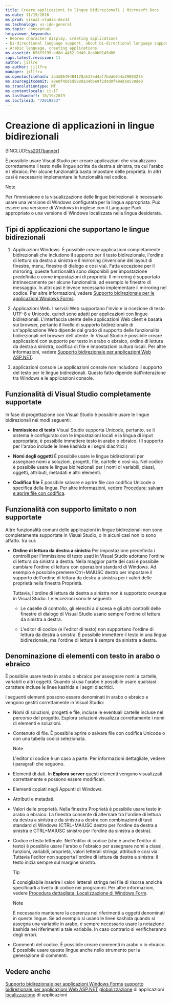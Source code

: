 ```yaml
---
title: Creare applicazioni in lingue bidirezionali | Microsoft Docs
ms.date: 11/15/2016
ms.prod: visual-studio-dev14
ms.technology: vs-ide-general
ms.topic: conceptual
helpviewer_keywords:
- Hebrew character display, creating applications
- bi-directional language support, about bi-directional language support
- Arabic language, creating applications
ms.assetid: b56f9795-ed8d-4452-9d49-8ca0b0145d86
caps.latest.revision: 11
author: jillre
ms.author: jillfra
manager: jillfra
ms.openlocfilehash: 3b3d8649484178a537ed4af7bdde044a29893275
ms.sourcegitcommit: a8e8f4bd5d508da34bbe9f2d4d9fa94da0539de0
ms.translationtype: MT
ms.contentlocale: it-IT
ms.lasthandoff: 10/19/2019
ms.locfileid: "72619253"
---
```

# <a name="creating-applications-in-bi-directional-languages"></a>Creazione di applicazioni in lingue bidirezionali
[!INCLUDE[vs2017banner](../includes/vs2017banner.md)]

È possibile usare Visual Studio per creare applicazioni che visualizzano correttamente il testo nelle lingue scritte da destra a sinistra, tra cui l'arabo e l'ebraico. Per alcune funzionalità basta impostare delle proprietà. In altri casi è necessario implementare le funzionalità nel codice.

> [!NOTE]
> Per l'immissione e la visualizzazione delle lingue bidirezionali è necessario usare una versione di Windows configurata per la lingua appropriata. Può essere una versione di Windows in inglese con il Language Pack appropriato o una versione di Windows localizzata nella lingua desiderata.

## <a name="types-of-application-that-support-bi-directional-languages"></a>Tipi di applicazioni che supportano le lingue bidirezionali

1. Applicazioni Windows. È possibile creare applicazioni completamente bidirezionali che includono il supporto per il testo bidirezionale, l'ordine di lettura da destra a sinistra e il mirroring (inversione del layout di finestre, menu, finestre di dialogo e così via). Fatta eccezione per il mirroring, queste funzionalità sono disponibili per impostazione predefinita o come impostazioni di proprietà. Il mirroring è supportato intrinsecamente per alcune funzionalità, ad esempio le finestre di messaggio. In altri casi è invece necessario implementare il mirroring nel codice. Per altre informazioni, vedere [Supporto bidirezionale per le applicazioni Windows Forms](https://msdn.microsoft.com/library/7b622fa4-f390-4e4d-b624-83a1917cccf2).

2. Applicazioni Web. I servizi Web supportano l'invio e la ricezione di testo UTF-8 e Unicode, quindi sono adatti per applicazioni con lingue bidirezionali. L'interfaccia utente delle applicazioni Web client è basata sui browser, pertanto il livello di supporto bidirezionale di un'applicazione Web dipende dal grado di supporto delle funzionalità bidirezionali nel browser dell'utente. In Visual Studio è possibile creare applicazioni con supporto per testo in arabo o ebraico, ordine di lettura da destra a sinistra, codifica di file e impostazioni cultura locali. Per altre informazioni, vedere [Supporto bidirezionale per applicazioni Web ASP.NET](https://msdn.microsoft.com/library/5576f9b1-9b86-41ef-8354-092d366bcd03).

3. applicazioni console Le applicazioni console non includono il supporto del testo per le lingue bidirezionali. Questo fatto dipende dall'interazione tra Windows e le applicazioni console.

## <a name="visual-studio-features-that-are-fully-supported"></a>Funzionalità di Visual Studio completamente supportate
 In fase di progettazione con Visual Studio è possibile usare le lingue bidirezionali nei modi seguenti:

- **Immissione di testo** Visual Studio supporta Unicode, pertanto, se il sistema è configurato con le impostazioni locali e la lingua di input appropriate, è possibile immettere testo in arabo o ebraico. (Il supporto per l'arabo include le linee kashida e i segni diacritici.)

- **Nomi degli oggetti** È possibile usare le lingue bidirezionali per assegnare nomi a soluzioni, progetti, file, cartelle e così via. Nel codice è possibile usare le lingue bidirezionali per i nomi di variabili, classi, oggetti, attributi, metadati e altri elementi.

- **Codifica file** È possibile salvare e aprire file con codifica Unicode o specifica della lingua. Per altre informazioni, vedere [Procedura: salvare e aprire file con codifica](../ide/how-to-save-and-open-files-with-encoding.md).

## <a name="features-with-limited-or-no-support"></a>Funzionalità con supporto limitato o non supportate
 Altre funzionalità comuni delle applicazioni in lingue bidirezionali non sono completamente supportate in Visual Studio, o in alcuni casi non lo sono affatto. tra cui:

- **Ordine di lettura da destra a sinistra** Per impostazione predefinita i controlli per l'immissione di testo usati in Visual Studio adottano l'ordine di lettura da sinistra a destra. Nella maggior parte dei casi è possibile cambiare l'ordine di lettura con operazioni standard di Windows. Ad esempio è possibile premere Ctrl+MAIUSC destro per impostare il supporto dell'ordine di lettura da destra a sinistra per i valori delle proprietà nella finestra Proprietà.

  Tuttavia, l'ordine di lettura da destra a sinistra non è supportato ovunque in Visual Studio. Le eccezioni sono le seguenti:

  - Le caselle di controllo, gli elenchi a discesa e gli altri controlli delle finestre di dialogo di Visual Studio usano sempre l'ordine di lettura da sinistra a destra.

  - L'editor di codice (e l'editor di testo) non supportano l'ordine di lettura da destra a sinistra. È possibile immettere il testo in una lingua bidirezionale, ma l'ordine di lettura è sempre da sinistra a destra.

## <a name="naming-things-using-arabic-or-hebrew-text"></a>Denominazione di elementi con testo in arabo o ebraico
 È possibile usare testo in arabo o ebraico per assegnare nomi a cartelle, variabili o altri oggetti. Quando si usa l'arabo è possibile usare qualsiasi carattere incluse le linee kashida e i segni diacritici.

 I seguenti elementi possono essere denominati in arabo o ebraico e vengono gestiti correttamente in Visual Studio:

- Nomi di soluzioni, progetti e file, incluse le eventuali cartelle incluse nel percorso del progetto. Esplora soluzioni visualizza correttamente i nomi di elementi e soluzioni.

- Contenuto di file. È possibile aprire o salvare file con codifica Unicode o con una tabella codici selezionata.

    > [!NOTE]
    > L'editor di codice è un caso a parte. Per informazioni dettagliate, vedere i paragrafi che seguono.

- Elementi di dati. In **Esplora server** questi elementi vengono visualizzati correttamente e possono essere modificati.

- Elementi copiati negli Appunti di Windows.

- Attributi e metadati.

- Valori delle proprietà. Nella finestra Proprietà è possibile usare testo in arabo o ebraico. La finestra consente di alternare tra l'ordine di lettura da destra a sinistra e da sinistra a destra con combinazioni di tasti standard di Windows (CTRL+MAIUSC destro per l'ordine da destra a sinistra e CTRL+MAIUSC sinistro per l'ordine da sinistra a destra).

- Codice e testo letterale. Nell'editor di codice (che è anche l'editor di testo) è possibile usare l'arabo o l'ebraico per assegnare nomi a classi, funzioni, variabili, proprietà, valori letterali stringa, attributi e così via. Tuttavia l'editor non supporta l'ordine di lettura da destra a sinistra: il testo inizia sempre sul margine sinistro.

    > [!TIP]
    > È consigliabile inserire i valori letterali stringa nei file di risorse anziché specificarli a livello di codice nei programmi. Per altre informazioni, vedere [Procedura dettagliata: Localizzazione di Windows Form](https://msdn.microsoft.com/9a96220d-a19b-4de0-9f48-01e5d82679e5).

    > [!NOTE]
    > È necessario mantenere la coerenza nei riferimenti a oggetti denominati in queste lingue. Se ad esempio si usano le linee kashida quando si assegna una variabile in arabo, è sempre necessario usare la notazione kashida nei riferimenti a tale variabile. In caso contrario si verificheranno degli errori.

- Commenti del codice. È possibile creare commenti in arabo o in ebraico. È possibile usare queste lingue anche nello strumento per la generazione di commenti.

## <a name="see-also"></a>Vedere anche
 [Supporto bidirezionale per applicazioni Windows Forms](https://msdn.microsoft.com/library/7b622fa4-f390-4e4d-b624-83a1917cccf2) [supporto bidirezionale per applicazioni Web ASP.NET](https://msdn.microsoft.com/library/5576f9b1-9b86-41ef-8354-092d366bcd03) [globalizzazione](../ide/globalizing-applications.md) di applicazioni [localizzazione](../ide/localizing-applications.md) di applicazioni
